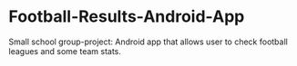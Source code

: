 # Football-Results-Android-App

Small school group-project: Android app that allows user to check football leagues and some team stats.
